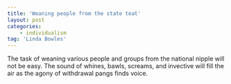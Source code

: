 ```yaml
---
title: 'Weaning people from the state teat'
layout: post
categories:
    - individualism
tag: 'Linda Bowles'
---
```


The task of weaning various people and groups from the national nipple will not be easy. The sound of whines, bawls, screams, and invective will fill the air as the agony of withdrawal pangs finds voice.